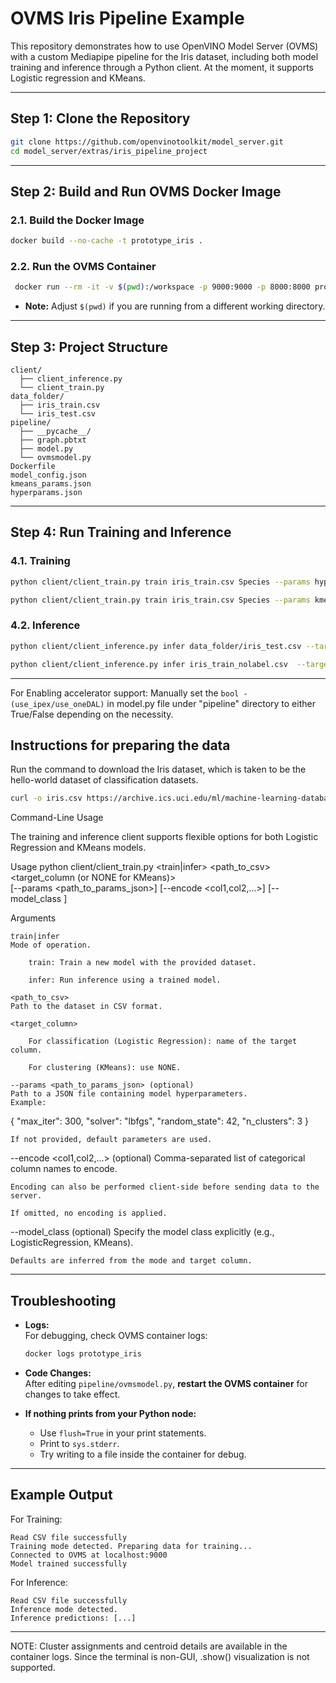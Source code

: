 # OVMS Iris Pipeline Example

This repository demonstrates how to use OpenVINO Model Server (OVMS) with a custom Mediapipe pipeline for the Iris dataset, including both model training and inference through a Python client.
At the moment, it supports Logistic regression and KMeans.

---

## Step 1: Clone the Repository

```bash
git clone https://github.com/openvinotoolkit/model_server.git
cd model_server/extras/iris_pipeline_project
```
---


## Step 2: Build and Run OVMS Docker Image

### 2.1. Build the Docker Image

```bash
docker build --no-cache -t prototype_iris .
```

### 2.2. Run the OVMS Container

```bash
 docker run --rm -it -v $(pwd):/workspace -p 9000:9000 -p 8000:8000 prototype_iris --config_path /workspace/model_config.json --port 9000 --rest_port 8000 --log_level DEBUG
```
- **Note:** Adjust `$(pwd)` if you are running from a different working directory.

---

##  Step 3: Project Structure

```
client/
  ├── client_inference.py
  └── client_train.py
data_folder/
  ├── iris_train.csv
  └── iris_test.csv
pipeline/
  ├── __pycache__/
  ├── graph.pbtxt
  ├── model.py
  └── ovmsmodel.py
Dockerfile
model_config.json
kmeans_params.json
hyperparams.json

```

---

## Step 4: Run Training and Inference

### 4.1. Training

```bash
python client/client_train.py train iris_train.csv Species --params hyperparams.json --encode Species --model_class LogisticRegressionTorch

python client/client_train.py train iris_train.csv Species --params kmeans_params.json --encode Species --model_class KMeansSkLearn


```

### 4.2. Inference

```bash
python client/client_inference.py infer data_folder/iris_test.csv --target_column Species  --model_class LogisticRegressionTorch

python client/client_inference.py infer iris_train_nolabel.csv  --target_column Species --model_class KMeansSkLearn

```

---

For Enabling accelerator support:
Manually set the ```bool - (use_ipex/use_oneDAL)``` in model.py file under "pipeline" directory to either True/False depending on the necessity.

## Instructions for preparing the data
Run the command to download the Iris dataset, which is taken to be the hello-world dataset of classification datasets.

```bash
curl -o iris.csv https://archive.ics.uci.edu/ml/machine-learning-databases/iris/iris.data
```


Command-Line Usage

The training and inference client supports flexible options for both Logistic Regression and KMeans models.

Usage
python client/client_train.py <train|infer> <path_to_csv> <target_column (or NONE for KMeans)> \
    [--params <path_to_params_json>] [--encode <col1,col2,...>] [--model_class <ModelClassName>]

Arguments

    train|infer
    Mode of operation.

        train: Train a new model with the provided dataset.

        infer: Run inference using a trained model.

    <path_to_csv>
    Path to the dataset in CSV format.

    <target_column>

        For classification (Logistic Regression): name of the target column.

        For clustering (KMeans): use NONE.

    --params <path_to_params_json> (optional)
    Path to a JSON file containing model hyperparameters.
    Example:

{
  "max_iter": 300,
  "solver": "lbfgs",
  "random_state": 42,
  "n_clusters": 3
}

    If not provided, default parameters are used.

--encode <col1,col2,...> (optional)
Comma-separated list of categorical column names to encode.

    Encoding can also be performed client-side before sending data to the server.

    If omitted, no encoding is applied.

--model_class <ModelClassName> (optional)
Specify the model class explicitly (e.g., LogisticRegression, KMeans).

    Defaults are inferred from the mode and target column.

---

## Troubleshooting

- **Logs:**  
  For debugging, check OVMS container logs:
  ```bash
  docker logs prototype_iris
  ```
- **Code Changes:**  
  After editing `pipeline/ovmsmodel.py`, **restart the OVMS container** for changes to take effect.

- **If nothing prints from your Python node:**  
  - Use `flush=True` in your print statements.
  - Print to `sys.stderr`.
  - Try writing to a file inside the container for debug.

---

## Example Output
For Training:

```
Read CSV file successfully
Training mode detected. Preparing data for training...
Connected to OVMS at localhost:9000
Model trained successfully

```
For Inference:

```
Read CSV file successfully
Inference mode detected.
Inference predictions: [...]

```

---

NOTE: Cluster assignments and centroid details are available in the container logs. Since the terminal is non-GUI, .show() visualization is not supported.
